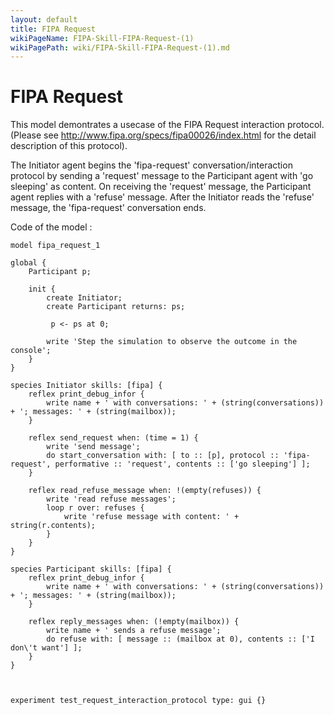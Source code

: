 ```yaml
---
layout: default
title: FIPA Request
wikiPageName: FIPA-Skill-FIPA-Request-(1)
wikiPagePath: wiki/FIPA-Skill-FIPA-Request-(1).md
---
```


[//]: # (keyword|skill_fipa)
[//]: # (keyword|type_message)
[//]: # (keyword|concept_fipa)
# FIPA Request


This model demontrates a usecase of the FIPA Request interaction protocol. (Please see http://www.fipa.org/specs/fipa00026/index.html for the detail description of this protocol).

The Initiator agent begins the 'fipa-request' conversation/interaction protocol by sending a 'request' message to the Participant agent with 'go sleeping' as content.
On receiving the 'request' message, the Participant agent replies with a 'refuse' message.
After the Initiator reads the 'refuse' message, the 'fipa-request' conversation ends.


Code of the model : 

```
model fipa_request_1

global {
	Participant p;
	
	init {
		create Initiator;
		create Participant returns: ps;
		
		 p <- ps at 0;
		
		write 'Step the simulation to observe the outcome in the console';
	}
}

species Initiator skills: [fipa] {
	reflex print_debug_infor {
		write name + ' with conversations: ' + (string(conversations)) + '; messages: ' + (string(mailbox));
	}
	
	reflex send_request when: (time = 1) {
		write 'send message';
		do start_conversation with: [ to :: [p], protocol :: 'fipa-request', performative :: 'request', contents :: ['go sleeping'] ];
	}
	
	reflex read_refuse_message when: !(empty(refuses)) {
		write 'read refuse messages';
		loop r over: refuses {
			write 'refuse message with content: ' + string(r.contents);
		}
	}
}

species Participant skills: [fipa] {
	reflex print_debug_infor {
		write name + ' with conversations: ' + (string(conversations)) + '; messages: ' + (string(mailbox));
	}

	reflex reply_messages when: (!empty(mailbox)) {
		write name + ' sends a refuse message';
		do refuse with: [ message :: (mailbox at 0), contents :: ['I don\'t want'] ];
	}
}



experiment test_request_interaction_protocol type: gui {}
```
